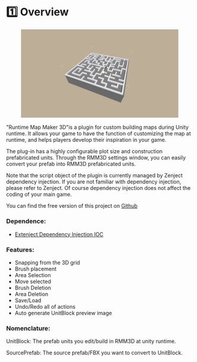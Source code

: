 # 1️⃣ Overview

<figure><img src="../.gitbook/assets/image (1).png" alt=""><figcaption></figcaption></figure>

"Runtime Map Maker 3D"is a plugin for custom building maps during Unity runtime. It allows your game to have the function of customizing the map at runtime, and helps players develop their inspiration in your game.



The plug-in has a highly configurable plot size and construction prefabricated units. Through the RMM3D settings window, you can easily convert your prefab into RMM3D prefabricated units.



Note that the script object of the plugin is currently managed by Zenject dependency injection. If you are not familiar with dependency injection, please refer to Zenject. Of course dependency injection does not affect the coding of your main game.



You can find the free version of this project on [Github](https://github.com/FrameVolt/RuntimeMapMaker3D)



### Dependence:

* [Extenject Dependency Injection IOC](https://assetstore.unity.com/packages/tools/utilities/extenject-dependency-injection-ioc-157735)



### Features:

* Snapping from the 3D grid
* Brush placement
* Area Selection
* Move selected
* Brush Deletion
* Area Deletion
* Save/Load
* Undo/Redo all of actions
* Auto generate UnitBlock preview image

### Nomenclature:

UnitBlock: The prefab units you edit/build in RMM3D at unity runtime.

SourcePrefab: The source prefab/FBX you want to convert to UnitBlock.



###

###



###
